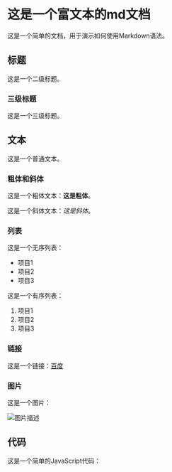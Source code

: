# 这是一个富文本的md文档

这是一个简单的文档，用于演示如何使用Markdown语法。

## 标题

这是一个二级标题。

### 三级标题

这是一个三级标题。

## 文本

这是一个普通文本。

### 粗体和斜体

这是一个粗体文本：**这是粗体**。

这是一个斜体文本：*这是斜体*。

### 列表

这是一个无序列表：

- 项目1
- 项目2
- 项目3

这是一个有序列表：

1. 项目1
2. 项目2
3. 项目3

### 链接

这是一个链接：[百度](https://www.baidu.com)

### 图片

这是一个图片：

![图片描述](https://picsum.photos/300/200)

## 代码

这是一个简单的JavaScript代码：
